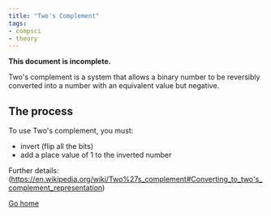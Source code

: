 ```yaml
---
title: "Two's Complement"
tags:
- compsci
- theory
---
```


**This document is incomplete.**

Two's complement is a system that allows a binary number to be reversibly converted into a number with an equivalent value but negative.

## The process

To use Two's complement, you must:

- invert (flip all the bits)
- add a place value of 1 to the inverted number


Further details: (https://en.wikipedia.org/wiki/Two%27s_complement#Converting_to_two's_complement_representation)



[Go home](/)